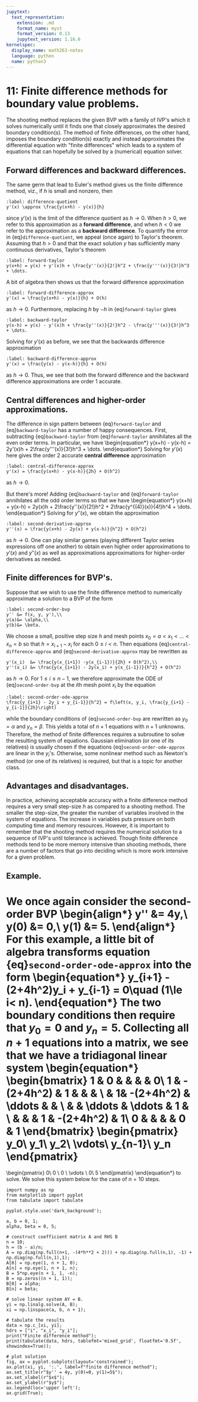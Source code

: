 ```yaml
---
jupytext:
  text_representation:
    extension: .md
    format_name: myst
    format_version: 0.13
    jupytext_version: 1.16.6
kernelspec:
  display_name: math263-notes
  language: python
  name: python3
---
```


# 11: Finite difference methods for boundary value problems.

The shooting method replaces the given BVP with a family of IVP's which it solves numerically until it finds one that closely approximates the desired boundary condition(s).  The method of finite differences, on the other hand, imposes the boundary condition(s) exactly and instead approximates the differential equation with "finite differences" which leads to a system of equations that can hopefully be solved by a (numerical) equation solver.

## Forward differences and backward differences.

The same germ that lead to Euler's method gives us the finite difference method, viz., if $h$ is small and nonzero, then
```{math}
:label: difference-quotient
y'(x) \approx \frac{y(x+h) - y(x)}{h}
```
since $y'(x)$ is the limit of the difference quotient as $h\to 0$.  When $h>0$, we refer to this approximation as a **forward difference**, and when $h<0$ we refer to the approximation as a **backward difference**. To quantify the error in {eq}`difference-quotient`, we appeal (once again) to Taylor's theorem.  Assuming that $h>0$ and that the exact solution $y$ has sufficiently many continuous derivatives, Taylor's theorem 
```{math}
:label: forward-taylor
y(x+h) = y(x) + y'(x)h + \frac{y''(x)}{2!}h^2 + \frac{y'''(x)}{3!}h^3 + \dots.
```
A bit of algebra then shows us that the forward difference approximation
```{math}
:label: forward-difference-approx
y'(x) = \frac{y(x+h) - y(x)}{h} + O(h)
```
as $h\to 0$.  Furthermore, replacing $h$ by $-h$ in {eq}`forward-taylor` gives
```{math}
:label: backward-taylor
y(x-h) = y(x) - y'(x)h + \frac{y''(x)}{2!}h^2 - \frac{y'''(x)}{3!}h^3 + \dots.
```
Solving for $y'(x)$ as before, we see that the backwards difference approximation
```{math}
:label: backward-difference-approx
y'(x) = \frac{y(x) - y(x-h)}{h} + O(h)
```
as $h\to 0$.  Thus, we see that both the forward difference and the backward difference approximations are order 1 accurate.

## Central differences and higher-order approximations.

The difference in sign pattern between {eq}`forward-taylor` and {eq}`backward-taylor` has a number of happy consequences.  First, subtracting {eq}`backward-taylor` from {eq}`forward-taylor` annihilates all the even order terms.  In particular, we have
\begin{equation*}
y(x+h) - y(x-h) = 2y'(x)h + 2\frac{y'''(x)}{3!}h^3 + \dots.
\end{equation*}
Solving for $y'(x)$ here gives the order 2 accurate **central difference** approximation
```{math}
:label: central-difference-approx
y'(x) = \frac{y(x+h) - y(x-h)}{2h} + O(h^2)
```
as $h\to 0$.

But there's more!  Adding {eq}`backward-taylor` and {eq}`forward-taylor` annihilates all the odd order terms so that we have
\begin{equation*}
y(x+h) + y(x-h) = 2y(x)h + 2\frac{y''(x)}{2!}h^2 + 2\frac{y^{(4)}(x)}{4!}h^4 + \dots.
\end{equation*}
Solving for $y''(x)$, we obtain the approximation
```{math}
:label: second-derivative-approx
y''(x) = \frac{y(x+h) - 2y(x) + y(x-h)}{h^2} + O(h^2)
```
as $h\to 0$.
One can play similar games (playing different Taylor series expressions off one another) to obtain even higher order approximations to $y'(x)$ and $y''(x)$ as well as approximations approximations for higher-order derivatives as needed.

## Finite differences for BVP's.

Suppose that we wish to use the finite difference method to numerically approximate a solution to a BVP of the form
```{math}
:label: second-order-bvp
y'' &= f(x, y, y'),\\
y(a)&= \alpha,\\
y(b)&= \beta.
```
We choose a small, positive step size $h$ and mesh points $x_0=a < x_1 < \dots < x_n=b$ so that $h=x_{i+1}-x_i$ for each $0\le i < n$.  Then equations {eq}`central-difference-approx` and {eq}`second-derivative-approx` may be rewritten as
```{math}
y'(x_i)  &= \frac{y(x_{i+1}) -y(x_{i-1})}{2h} + O(h^2),\\
y''(x_i) &= \frac{y(x_{i+1}) - 2y(x_i) + y(x_{i-1})}{h^2} + O(h^2)
```
as $h\to 0$.  For $1\le i\le n-1$, we therefore approximate the ODE of {eq}`second-order-bvp` at the $i$th mesh point $x_i$ by the equation
```{math}
:label: second-order-ode-approx
\frac{y_{i+1} - 2y_i + y_{i-1}}{h^2} = f\left(x, y_i, \frac{y_{i+1} -y_{i-1}}{2h}\right)
```
while the boundary conditions of {eq}`second-order-bvp` are rewritten as $y_0 = \alpha$ and $y_n = \beta$.  This yields a total of $n+1$ equations with $n+1$ unknowns.  Therefore, the method of finite differences requires a subroutine to solve the resulting system of equations.  Gaussian elimination (or one of its relatives) is usually chosen if the equations {eq}`second-order-ode-approx` are linear in the $y_i$'s.  Otherwise, some nonlinear method such as Newton's method (or one of its relatives) is required, but that is a topic for another class.  

## Advantages and disadvantages.

In practice, achieving acceptable accuracy with a finite difference method requires a very small step-size $h$ as compared to a shooting method.  The smaller the step-size, the greater the number of variables involved in the system of equations.  The increase in variables puts pressure on both computing time and memory resources.  However, it is important to remember that the shooting method requires the numerical solution to a sequence of IVP's until tolerance is achieved.  Though finite difference methods tend to be more memory intensive than shooting methods, there are a number of factors that go into deciding which is more work intensive for a given problem.

## Example.

We once again consider the second-order BVP
\begin{align*}
y''  &= 4y,\\
y(0) &= 0,\\
y(1) &= 5.
\end{align*}
For this example, a little bit of algebra transforms equation {eq}`second-order-ode-approx` into the form
\begin{equation*}
y_{i+1} - (2+4h^2)y_i + y_{i-1} = 0\quad (1\le i< n).
\end{equation*}
The two boundary conditions then  require that $y_0 = 0$ and $y_n = 5$.
Collecting all $n+1$  equations into a matrix, we see that we have a tridiagonal linear system
\begin{equation*}
\begin{bmatrix}
   1 & 0 &        &        &        & 0\\
   1 & -(2+4h^2) & 1    &        &         & \\
       & 1& -(2+4h^2)    & \ddots &        & \\
       &     & \ddots & \ddots & 1 & \\
      &     &        & 1    & -(2+4h^2) & 1\\
   0   &     &        &    & 0 & 1
\end{bmatrix}
\begin{pmatrix}
y_0\\ y_1\\ y_2\\ \vdots\\ y_{n-1}\\ y_n
\end{pmatrix}
=
\begin{pmatrix}
0\\ 0 \\ 0 \\ \vdots \\ 0\\ 5
\end{pmatrix}
\end{equation*}
to solve.
We solve this system below for the case of $n = 10$ steps.

```{code-cell}
import numpy as np
from matplotlib import pyplot
from tabulate import tabulate

pyplot.style.use('dark_background');

a, b = 0, 1;
alpha, beta = 0, 5;

# construct coefficient matrix A and RHS B 
n = 10;
h = (b - a)/n;
A = np.diag(np.full(n+1, -(4*h**2 + 2))) + np.diag(np.full(n,1), -1) + np.diag(np.full(n,1),1);
A[0] = np.eye(1, n + 1, 0);
A[n] = np.eye(1, n + 1, n);
B = 5*np.eye(n + 1, 1, -n);
B = np.zeros((n + 1, 1));
B[0] = alpha;
B[n] = beta;

# solve linear system AY = B.
yi = np.linalg.solve(A, B);
xi = np.linspace(a, b, n + 1);

# tabulate the results
data = np.c_[xi, yi];
hdrs = ["i", "x_i", "y_i"];
print("Finite difference method");
print(tabulate(data, hdrs, tablefmt='mixed_grid', floatfmt='0.5f', showindex=True));

# plot solution
fig, ax = pyplot.subplots(layout='constrained');
ax.plot(xi, yi, ':.', label=f"finite difference method");
ax.set_title(r"$y'' = 4y, y(0)=0, y(1)=5$");
ax.set_xlabel(r"$x$");
ax.set_ylabel(r"$y$");
ax.legend(loc='upper left');
ax.grid(True);
```

